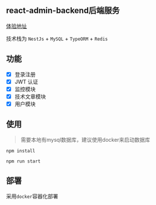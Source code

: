 ## react-admin-backend后端服务

[体验地址](http://123.60.67.225/home)

技术栈为 `NestJs` + `MySQL` + `TypeORM` + `Redis`

## 功能

- [x] 登录注册
- [x] JWT 认证
- [x] 监控模块
- [x] 技术文章模块
- [x] 用户模块

## 使用

> 需要本地有mysql数据库，建议使用docker来启动数据库

`npm install`

`npm run start`

## 部署

采用`docker`容器化部署
